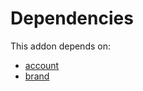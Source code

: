 # Dependencies

This addon depends on:

- [account](../../../../../oca-ocb-accounting/odoo-bringout-oca-ocb-account)
- [brand](../../../../odoo-bringout-oca-brand-brand)

